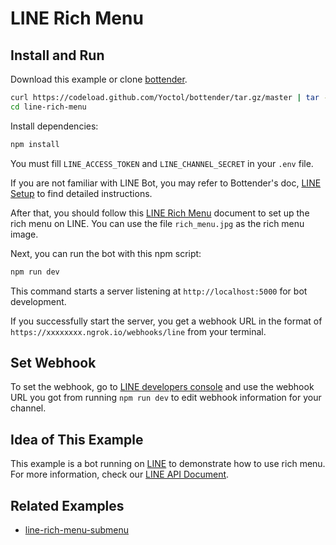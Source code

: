 # LINE Rich Menu

## Install and Run

Download this example or clone [bottender](https://github.com/Yoctol/bottender).

```sh
curl https://codeload.github.com/Yoctol/bottender/tar.gz/master | tar -xz --strip=2 bottender-master/examples/line-rich-menu
cd line-rich-menu
```

Install dependencies:

```sh
npm install
```

You must fill `LINE_ACCESS_TOKEN` and `LINE_CHANNEL_SECRET` in your `.env` file.

If you are not familiar with LINE Bot, you may refer to Bottender's doc, [LINE Setup](https://bottender.js.org/docs/channel-line-setup) to find detailed instructions.

After that, you should follow this [LINE Rich Menu](https://bottender.js.org/docs/channel-line-rich-menu) document to set up the rich menu on LINE. You can use the file `rich_menu.jpg` as the rich menu image.

Next, you can run the bot with this npm script:

```sh
npm run dev
```

This command starts a server listening at `http://localhost:5000` for bot development.

If you successfully start the server, you get a webhook URL in the format of `https://xxxxxxxx.ngrok.io/webhooks/line` from your terminal.

## Set Webhook

To set the webhook, go to [LINE developers console](https://developers.line.me/console/) and use the webhook URL you got from running `npm run dev` to edit webhook information for your channel.

## Idea of This Example

This example is a bot running on [LINE](https://line.me/) to demonstrate how to use rich menu.
For more information, check our [LINE API Document](https://developers.line.biz/en/reference/messaging-api/#rich-menu).

## Related Examples

- [line-rich-menu-submenu](../line-rich-menu-submenu)
